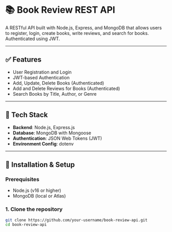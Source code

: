 # 📚 Book Review REST API

A RESTful API built with Node.js, Express, and MongoDB that allows users to register, login, create books, write reviews, and search for books. Authenticated using JWT.

---

## ✅ Features

- User Registration and Login
- JWT-based Authentication
- Add, Update, Delete Books (Authenticated)
- Add and Delete Reviews for Books (Authenticated)
- Search Books by Title, Author, or Genre

---

## 🧰 Tech Stack

- **Backend**: Node.js, Express.js
- **Database**: MongoDB with Mongoose
- **Authentication**: JSON Web Tokens (JWT)
- **Environment Config**: dotenv

---

## 🚀 Installation & Setup

### Prerequisites

- Node.js (v16 or higher)
- MongoDB (local or Atlas)

### 1. Clone the repository

```bash
git clone https://github.com/your-username/book-review-api.git
cd book-review-api
